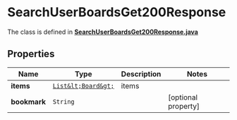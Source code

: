 

# SearchUserBoardsGet200Response

The class is defined in **[SearchUserBoardsGet200Response.java](../../src/main/java/org/openapitools/model/SearchUserBoardsGet200Response.java)**

## Properties

Name | Type | Description | Notes
------------ | ------------- | ------------- | -------------
**items** | [`List&lt;Board&gt;`](Board.md) | items | 
**bookmark** | `String` |  |  [optional property]




